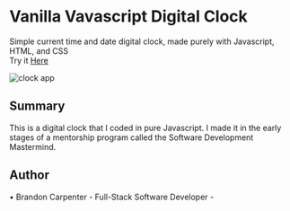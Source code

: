 
# Vanilla Vavascript Digital Clock
Simple current time and date digital clock, made purely with Javascript, HTML, and CSS
<br>
Try it <a href="https://otakuxcode.github.io/clock.html">Here</a>

![clock app](https://user-images.githubusercontent.com/69767056/122651622-080dd580-d108-11eb-97ec-7b1a5b62699d.png)

<h2>Summary</h2>
This is a digital clock that I coded in pure Javascript. I made it in the early stages of a mentorship program called the Software Development Mastermind.
<h2>Author</h2>
• <bold>Brandon Carpenter</bold> - Full-Stack Software Developer - 
